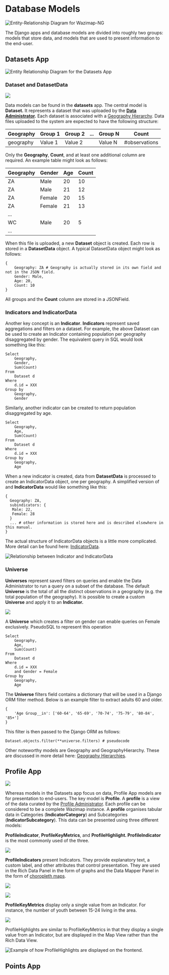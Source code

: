 # Database Models

![Entity-Relationship Diagram for Wazimap-NG](../.gitbook/assets/erd.png)

The Django apps and database models are divided into roughly two groups: models that store data, and models that are used to present information to the end-user.



## Datasets App

![Entity Relationship Diagram for the Datasets App](../.gitbook/assets/datasets.svg)

### Dataset and DatasetData

![](<../.gitbook/assets/datasetdata (1).svg>)

Data models can be found in the **datasets** app. The central model is **Dataset.** It represents a dataset that was uploaded by the [**Data Administrator**](broken-reference)**.** Each dataset is associated with a [Geography Hierarchy](geography-hierarchies.md). Data files uploaded to the system are expected to have the following structure:

| Geography | Group 1 | Group 2 | ... | Group N | Count         |
| --------- | ------- | ------- | --- | ------- | ------------- |
| geography | Value 1 | Value 2 |     | Value N | #observations |

Only the **Geography**, **Count**, and at least one additional column are required.  An example table might look as follows:

| Geography | Gender | Age | Count |
| --------- | ------ | --- | ----- |
| ZA        | Male   | 20  | 10    |
| ZA        | Male   | 21  | 12    |
| ZA        | Female | 20  | 15    |
| ZA        | Female | 21  | 13    |
| ...       |        |     |       |
| WC        | Male   | 20  | 5     |
| ...       |        |     |       |

&#x20;When this file is uploaded, a new **Dataset** object is created. Each row is stored in a **DatasetData** object. A typical DatasetData object might look as follows:

```
{
    Geography: ZA # Geography is actually stored in its own field and not in the JSON field. 
    Gender: Male,
    Age: 20,
    Count: 10
}
```

All groups and the **Count** column are stored in a JSONField.&#x20;

### Indicators and IndicatorData

Another key concept is an **Indicator**. **Indicators** represent saved aggregations and filters on a dataset. For example, the above Dataset can be used to create an Indicator containing population per geography disaggregated by gender. The equivalent query in SQL would look something like this:

```
Select
    Geography,
    Gender,
    Sum(Count)
From 
    Dataset d
Where
    d.id = XXX
Group by
    Geography,
    Gender
```

Similarly, another indicator can be created to return population disaggregated by age.

```
Select
    Geography,
    Age,
    Sum(Count)
From 
    Dataset d
Where
    d.id = XXX
Group by
    Geography,
    Age
```

When a new indicator is created, data from **DatasetData** is processed to create an IndicatorData object, one per geography.  A simplified version of and **IndicatorData** would like something like this:

```
{
  Geography: ZA,
  subindicators: {
   Male: 22,
   Female: 28
  }
  ... # other information is stored here and is described elsewhere in this manual.
}
```

The actual structure of IndicatorData objects is a little more complicated. More detail can be found here: [IndicatorData](indicatordata.md).

![Relationship between Indicator and IndicatorData](<../.gitbook/assets/indicatordata (1).svg>)

### Universe

**Universes** represent saved filters on queries and enable the Data Administrator to run a query on a subset of the database. The default **Universe** is the total of all the distinct observations in a geography (e.g. the total population of the geography). It is possible to create a custom **Universe** and apply it to an **Indicator.**&#x20;

![](<../.gitbook/assets/universe (1).svg>)

A **Universe** which creates a filter on gender can enable queries on Female exclusively. PseudoSQL to represent this operation

```
Select
    Geography,
    Age,
    Sum(Count)
From 
    Dataset d
Where
    d.id = XXX
    and Gender = Female
Group by
    Geography,
    Age
```



The **Universe** filters field contains a dictionary that will be used in a Django ORM filter method. Below is an example filter to extract adults 60 and older.

```
{
    'Age Group__in': ['60-64', '65-69', '70-74', '75-79', '80-84', '85+']
}
```

This filter is then passed to the Django ORM as follows:

```
Dataset.objects.filter(**universe.filters) # pseudocode
```

Other noteworthy models are Geography and GeographyHierarchy. These are discussed in more detail here: [Geography Hierarchies](geography-hierarchies.md).&#x20;

## Profile App

![](../.gitbook/assets/profile.svg)

Whereas models in the Datasets app focus on data, Profile App models are for presentation to end-users. The key model is **Profile**. A **profile** is a view of the data curated by the [Profile Administrator](broken-reference). Each profile can be considered to be a complete Wazimap instance. A **profile** organises tabular data in Categories (**IndicatorCategory**) and Subcategories (**IndicatorSubcategory**). This data can be presented using three different models:

**ProfileIndicator**, **ProfileKeyMetrics**, and **ProfileHighlight. ProfileIndicator** is the most commonly used of the three. &#x20;

![](../.gitbook/assets/profileindicators.svg)

**ProfileIndicators** present Indicators. They provide explanatory text, a custom label, and other attributes that control presentation. They are used in the Rich Data Panel in the form of graphs and the Data Mapper Panel in the form of [choropleth maps](choropleth-maps.md).

![](<../.gitbook/assets/Screen Shot 2020-09-08 at 23.58.04.png>)

![](<../.gitbook/assets/Screen Shot 2020-09-09 at 00.00.10.png>)

**ProfileKeyMetrics** display only a single value from an Indicator. For instance, the number of youth between 15-24 living in the area.

![](<../.gitbook/assets/Screen Shot 2020-09-09 at 00.04.23.png>)

ProfileHighlights are similar to ProfileKeyMetrics in that they display a single value from an Indicator, but are displayed in the Map View rather than the Rich Data View.

![Example of how ProfileHighlights are displayed on the frontend. ](<../.gitbook/assets/Screen Shot 2020-09-09 at 00.08.33.png>)

## Points App
